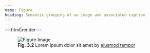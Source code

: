 ```yaml
---
name: Figure
heading: Semantic grouping of an image and associated caption
---
```


---html|render---

<figure itemscope itemtype="http://schema.org/ImageObject">
	<img src="https://placehold.it/1600x800" alt="Figure Image" itemprop="contentUrl">
	<figcaption itemprop="description">
		<b>Fig. 3.2</b> Lorem ipsum dolor sit amet by <a href="#">eiusmod tempor</a>
	</figcaption>
</figure>
